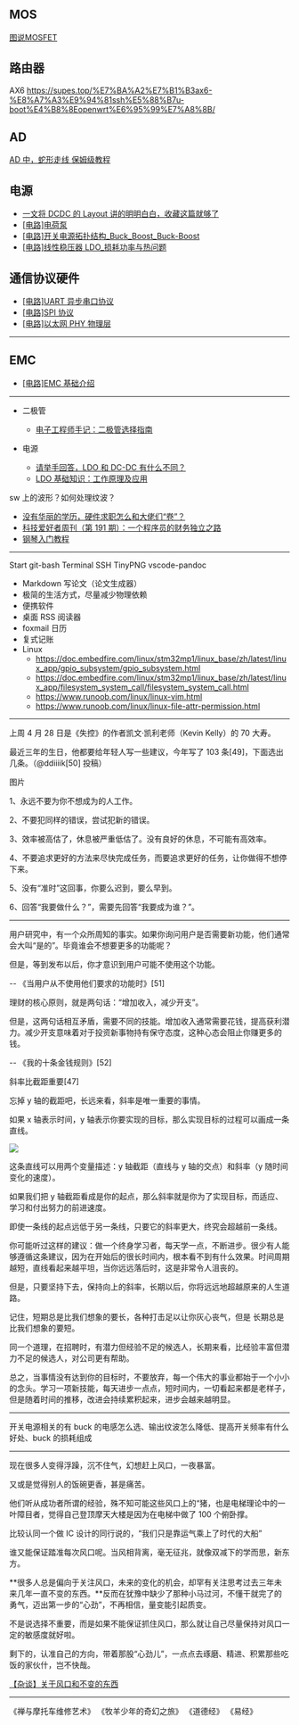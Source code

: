## MOS

[图说MOSFET](https://zhuanlan.zhihu.com/p/55826021?utm_campaign=shareopn&utm_content=group3_article&utm_medium=social&utm_oi=54113962295296&utm_psn=1556640030088716288&utm_source=wechat_session)

## 路由器

AX6 https://supes.top/%E7%BA%A2%E7%B1%B3ax6-%E8%A7%A3%E9%94%81ssh%E5%88%B7u-boot%E4%B8%8Eopenwrt%E6%95%99%E7%A8%8B/

## AD

[AD 中，蛇形走线 保姆级教程](https://mp.weixin.qq.com/s/s0ZxVolXZK1EcFSmydumjw)

## 电源

- [一文将 DCDC 的 Layout 讲的明明白白，收藏这篇就够了](https://mp.weixin.qq.com/s/ZyAaLJtlgwa6yiRHusoI4w)
- [[电路]电荷泵](https://zhenhuizhang.tk/post/dian-lu-dian-he-beng/)
- [[电路]开关电源拓扑结构\_Buck_Boost_Buck-Boost](https://zhenhuizhang.tk/post/dian-lu-kai-guan-dian-yuan-tuo-bu-jie-gou-_buck_boost_buck-boost/)
- [[电路]线性稳压器 LDO\_损耗功率与热问题](https://zhenhuizhang.tk/post/dian-lu-xian-xing-wen-ya-qi-ldo_-sun-hao-gong-lu-yu-re-wen-ti/)

## 通信协议硬件

- [[电路]UART 异步串口协议](https://zhenhuizhang.tk/post/dian-lu-uart-yi-bu-chuan-kou-xie-yi/)
- [[电路]SPI 协议](https://zhenhuizhang.tk/post/dian-lu-spi-xie-yi/)
- [[电路]以太网 PHY 物理层](https://zhenhuizhang.tk/post/dian-lu-yi-tai-wang-phy-wu-li-ceng/)

---

## EMC

- [[电路]EMC 基础介绍](https://zhenhuizhang.tk/post/dian-lu-emc-ji-chu-jie-shao/)

---

- 二极管

  - [电子工程师手记：二极管选择指南](https://haipeng.me/2021/01/27/diode-guide/)

- 电源
  - [请举手回答，LDO 和 DC-DC 有什么不同？](https://mp.weixin.qq.com/s/GfnT3FTVtMr37DIRVPG65g)
  - [LDO 基础知识：工作原理及应用](https://haipeng.me/2020/06/10/ldo-basics-principles-and-applications/)

sw 上的波形？如何处理纹波？

- [没有华丽的学历，硬件求职怎么和大佬们“卷”？](https://mp.weixin.qq.com/s/689cvwXEncGBKagCOnTsiw)
- [科技爱好者周刊（第 191 期）：一个程序员的财务独立之路](https://mp.weixin.qq.com/s/Nq5a3FtzkqeVGDYP7ZDe-Q)
- [钢琴入门教程](https://www.flowkey.com/zh/piano-guide/choose-piano)

---

Start git-bash
Terminal SSH
TinyPNG
vscode-pandoc


- Markdown 写论文（论文生成器）
- 极简的生活方式，尽量减少物理依赖
- 便携软件
- 桌面 RSS 阅读器
- foxmail 日历
- 复式记账
- Linux
  - https://doc.embedfire.com/linux/stm32mp1/linux_base/zh/latest/linux_app/gpio_subsystem/gpio_subsystem.html
  - https://doc.embedfire.com/linux/stm32mp1/linux_base/zh/latest/linux_app/filesystem_system_call/filesystem_system_call.html
  - https://www.runoob.com/linux/linux-vim.html
  - https://www.runoob.com/linux/linux-file-attr-permission.html

---

上周 4 月 28 日是《失控》的作者凯文·凯利老师（Kevin Kelly）的 70 大寿。

最近三年的生日，他都要给年轻人写一些建议，今年写了 103 条[49]，下面选出几条。（@ddiiiik[50] 投稿）

图片

1、永远不要为你不想成为的人工作。

2、不要犯同样的错误，尝试犯新的错误。

3、效率被高估了，休息被严重低估了。没有良好的休息，不可能有高效率。

4、不要追求更好的方法来尽快完成任务，而要追求更好的任务，让你做得不想停下来。

5、没有“准时”这回事，你要么迟到，要么早到。

6、回答“我要做什么？”，需要先回答“我要成为谁？”。

---

用户研究中，有一个众所周知的事实。如果你询问用户是否需要新功能，他们通常会大叫“是的”。毕竟谁会不想要更多的功能呢？

但是，等到发布以后，你才意识到用户可能不使用这个功能。

-- 《当用户从不使用他们要求的功能时》[51]

理财的核心原则，就是两句话：“增加收入，减少开支”。

但是，这两句话相互矛盾，需要不同的技能。增加收入通常需要花钱，提高获利潜力。减少开支意味着对于投资新事物持有保守态度，这种心态会阻止你赚更多的钱。

-- 《我的十条金钱规则》[52]

斜率比截距重要[47]

忘掉 y 轴的截距吧，长远来看，斜率是唯一重要的事情。

如果 x 轴表示时间，y 轴表示你要实现的目标，那么实现目标的过程可以画成一条直线。

![](https://cos.wiki-power.com/img/20211105090617.png)

这条直线可以用两个变量描述：y 轴截距（直线与 y 轴的交点）和斜率（y 随时间变化的速度）。

如果我们把 y 轴截距看成是你的起点，那么斜率就是你为了实现目标，而适应、学习和付出努力的前进速度。

即使一条线的起点远低于另一条线，只要它的斜率更大，终究会超越前一条线。

你可能听过这样的建议：做一个终身学习者，每天学一点，不断进步。很少有人能够遵循这条建议，因为在开始后的很长时间内，根本看不到有什么效果。时间周期越短，直线看起来越平坦，当你远远落后时，这是非常令人沮丧的。

但是，只要坚持下去，保持向上的斜率，长期以后，你将远远地超越原来的人生道路。

记住，短期总是比我们想象的要长，各种打击足以让你灰心丧气，但是 长期总是比我们想象的要短。

同一个道理，在招聘时，有潜力但经验不足的候选人，长期来看，比经验丰富但潜力不足的候选人，对公司更有帮助。

总之，当事情没有达到你的目标时，不要放弃，每一个伟大的事业都始于一个小小的念头。学习一项新技能，每天进步一点点，短时间内，一切看起来都是老样子，但是随着时间的推移，改进会持续累积起来，进步会越来越明显。

---

开关电源相关的有 buck 的电感怎么选、输出纹波怎么降低、提高开关频率有什么好处、buck 的损耗组成

---

现在很多人变得浮躁，沉不住气，幻想赶上风口，一夜暴富。

又或是觉得别人的饭碗更香，甚是痛苦。

他们听从成功者所谓的经验，殊不知可能这些风口上的“猪，也是电梯理论中的一叶障目者，觉得自己登顶摩天大楼是因为在电梯中做了 100 个俯卧撑。

比较认同一个做 IC 设计的同行说的，“我们只是靠运气乘上了时代的大船”

谁又能保证踏准每次风口呢。当风相背离，毫无征兆，就像双减下的学而思，新东方。

**很多人总是偏向于关注风口，未来的变化的机会，却罕有关注思考过去三年未来几年一直不变的东西。**反而在犹豫中缺少了那种小马过河，不懂干就完了的勇气，迈出第一步的“心劲”，不再相信，量变能引起质变。

不是说选择不重要，而是如果不能保证抓住风口，那么就让自己尽量保持对风口一定的敏感度就好啦。

剩下的，认准自己的方向，带着那股“心劲儿”，一点点去琢磨、精进、积累那些吃饭的家伙什，岂不快哉。

[【杂谈】关于风口和不变的东西](https://mp.weixin.qq.com/s/0KWpt8gAsls3gTZ8DTeGlw)

---

《禅与摩托车维修艺术》
《牧羊少年的奇幻之旅》
《道德经》
《易经》
